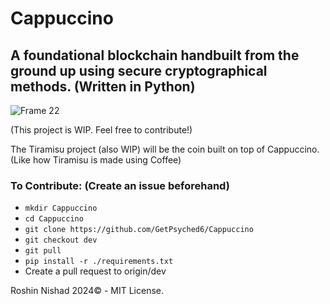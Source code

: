 # Cappuccino

## A foundational blockchain handbuilt from the ground up using secure cryptographical methods. (Written in Python)

![Frame 22](https://github.com/GetPsyched6/Cappuccino/assets/3417276/66c8aa18-2c50-43e5-a180-477f04cd5cb8)

(This project is WIP. Feel free to contribute!)

The Tiramisu project (also WIP) will be the coin built on top of Cappuccino. (Like how Tiramisu is made using Coffee)

### To Contribute: (Create an issue beforehand)

- ```mkdir Cappuccino```
- ```cd Cappuccino```
- ```git clone https://github.com/GetPsyched6/Cappuccino```
- ```git checkout dev```
- ```git pull```
- ```pip install -r ./requirements.txt```
- Create a pull request to origin/dev

Roshin Nishad 2024© - MIT License.
